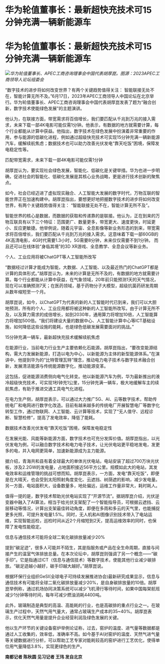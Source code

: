 # 华为轮值董事长：最新超快充技术可15分钟充满一辆新能源车

# 华为轮值董事长：最新超快充技术可15分钟充满一辆新能源车

![](https://inews.gtimg.com/om_bt/Oyolu75RQoYM7LgDb-b3ecXG6-WgXMdvHIhU3OJFTfiO0AA/1000)_华为轮值董事长、APEC工商咨询理事会中国代表胡厚崑。图源：2023APEC工商领导人论坛组委会_

“数字技术的进步将如何改变世界？有两个关键趋势值得关注：
智能联接无处不在，智能计算无所不及。”6月17日，2023年APEC工商领导人中国论坛在北京举行。华为轮值董事长、APEC工商咨询理事会中国代表胡厚崑发表了题为“融合创新，数字技术使能绿色发展”的主题演讲。

他认为，在联接方面，带宽需求将百倍增长，我们要匹配从千兆到万兆的接入需求，未来下载一部4K电影可能仅需1分钟。他表示，有数据的地方就需要计算，每个行业都能从计算中获益。他指出，数字技术在绿色发展中扮演着非常重要的作用，参与能源的低碳化进程，例如通过超级快充技术可实现15分钟充满一辆新能源汽车，缓解续航焦虑；数据技术也可以助力改善光伏发电“靠天吃饭”困境，保障发电稳定性等。

匹配带宽需求，未来下载一部4K电影可能仅需1分钟

胡厚崑认为，要实现社会绿色发展，智能化、低碳化是关键举措。华为也进一步明确，促进社会的智能化、低碳化发展是其核心业务战略，更是进行技术创新的聚焦点。

如今，社会已经迈进了虚拟现实融合、人工智能大发展的数字时代，万物互联的智能世界正在加速构建中。胡厚崑指出，要想更好地把握数字技术的进步将如何改变世界，有两个关键趋势值得关注：
“智能联接无处不在，智能计算无所不及”。

智能世界的核心是数据，而数据的获取和传递靠的是联接。他认为，正在到来的万物互联具有以下三个特征：范围更广、数量更多，带宽更大、速度更快，时延更小、反应更敏捷。他举例说，随着元宇宙、全息影像等新业务形态的到来，带宽需求将百倍增长，我们要匹配从千兆到万兆的接入需求。这意味着下载一部60GB的4K高清电影，4G时代需要1.3小时，5G需要8分钟，未来仅仅需要不到1分钟。
而且还可以在线体验“身临其境”的3D XR游戏、全息教学、全息会议等新业务。

个人、工业应用将被ChatGPT等人工智能所改写

“数据经过计算才能成为智能，大数据、人工智能、以及最近热门的ChatGPT都是计算的具体形式。”胡厚崑认为，未来的计算是无所不及的，有数据的地方就需要计算。每个行业都能从计算中获益，在气象领域，20年前只能预测1天的天气情况，现在可以准确预测7天；在医药领域，基于药物分子大模型，超级抗菌药研发周期从数年缩短至一个月。

胡厚崑说，如今，以ChatGPT为代表的新的人工智能时代已到来，我们可以大胆地预测，所有的个人、工业应用都将被这种新的人工智能所改写。由于计算无所不及，以及算力需求的成倍增长，如到2030年，通用算力将增加10倍，人工智能算力将增加500倍。“我们将建设大量的数据中心、人工智能计算中心等ICT基础设施，如何降低这些设施的能耗，也是绿色低碳发展需要面对的挑战。”

15分钟充满一辆车，最新超快充技术缓解续航焦虑

在能源行业，当前电力行业生产主要依赖化石能源。胡厚崑指出，“要改变能源结构，需大力发展新能源，打造以电为中心，以新能源为主体的新型能源体系。”在演讲中，他提到华为的“比特管理瓦特”理念，推动电力电子技术与数字技术融合创新，发展清洁能源与传统能源数字化，推动能源变革。

这包括，促进能源消费侧向电气化转变。他以新能源汽车为例，华为最新推出的液冷超级快充技术，可实现1秒钟充1公里，15分钟充满一辆车，极大地缓解车主的续航焦虑，有助于推进交通工具电气化进程。

在电力生产侧，胡厚崑表示，可以通过大力推广5G、AI、云等数字技术，帮助传统电厂和电网进行数字化改造。目前有越来越多的传统电厂开展智慧电厂等数字化转型工作，通过物联网、人工智能、云计算等技术，实现了“无人值守、远程诊断、智慧检修”，提高了发电效率，降低了能耗。

数据技术改善光伏发电“靠天吃饭”困境，保障发电稳定性

在发展光能、风能等新能源方面，数字技术也可充分发挥价值。胡厚崑指出，以光伏发电为例，可以融合数字技术和电力电子技术，让光伏电站更平稳地发电，发更多的电，并入电网更简单，加速新能源成为主力能源。

据介绍，青海共和县有着全球最大的单体光伏电站，电站安装了超过700万块光伏板，涉及2.2GW的发电量，占地面积接近56平方公里。规模如此大的电站，其发电效率和运维管理的挑战可想而知。胡厚崑表示，一方面，发电“靠天吃饭”，即便是在大晴天，也会受到太阳照射角度变化、云遮挡、树荫遮的影响，减少发电量。另一方面，电站面积大，设备数量多，地处偏远，运维工作量非常大，耗时耗人。

值得一提的是，数字技术帮助光伏电站实现了“开源节流”。据胡厚崑介绍，光伏逆变器中融入了AI算法，相当于给光伏支架配了一个智能指导员，可根据云遮挡、云层移动等情况，计算出支架最佳转动角度，即便在多雨和多云的天气里，也能捕捉更多光照，可提升发电量1.5%。同时，无人机和AI图像识别技术带入了电站运维，实现智能巡检，巡检时间从近2个月缩短到2天，提高运维效率的同时，也保障了发电性能稳定。

信息与通信技术可能将全球二氧化碳排放量减少20%

提到“碳足迹”，很多人可能并不陌生，其是指服务或产品在全生命周期，直接与间接产生的温室气体排放总量。在本次论坛中，胡厚崑则强调了另一个概念——“碳手印”。它是指通过ICT（信息与通信技术）等数字技术，使能其他行业减少碳排放。“碳足迹越小越好，碳手印越大越好。”胡厚崑说。

根据环保行业组织GeSI(全球电子可持续发展推进协会)最新研究成果显示，信息与通信技术有可能将全球二氧化碳排放量减少20%，是自身碳排放量的10倍。胡厚崑举例称，通过机场协同决策系统可以减少飞机滑行等待时间，如果中国每架航班减少1分钟等待时间，每年可减少燃油消耗4400吨。

此外，玻璃制造是典型的高温、高能耗的行业，也是高碳排的重点行业之一。在玻璃生产过程中，天然气用气量大，通常占玻璃生产成本的35~40%。胡厚崑表示，优化天然气用量是提升企业经营利润及绿色发展的关键。

他以生产环节的关键设备窑炉举例论证称，过去，窑炉的温度、进气量等数据都是通过人工收集的，效率低，准确率不高。如今基于AI对窑炉的温度、天然气进气量等关键数据进行分析，可以帮助工艺专家对能耗较高的窑炉进行工艺优化，使得单位用气量降低3.8%，实现更绿色的生产。

**南都记者 陈秋圆 见习记者 王玮 发自北京**

